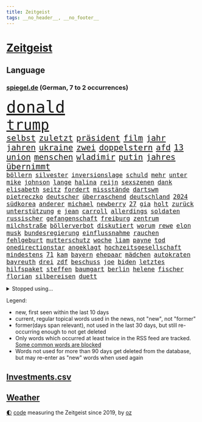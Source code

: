```yaml
---
title: Zeitgeist
tags: __no_header__, __no_footer__
---
```


# [Zeitgeist](https://oliz.io/zeitgeist/)

## Language

<h3><a href="https://www.spiegel.de" target="_blank">spiegel.de</a> (German, 7 to 2 occurrences)</h3>
<p style="font-family:monospace">
<span style="font-size:32pt"><a href="news_links.html#donald" class="current">donald</a></span>
<br>
<span style="font-size:28pt"><a href="news_links.html#trump" class="current">trump</a></span>
<br>
<span style="font-size:16pt"><a href="news_links.html#selbst" class="current">selbst</a></span>
<span style="font-size:16pt"><a href="news_links.html#zuletzt" class="current">zuletzt</a></span>
<span style="font-size:16pt"><a href="news_links.html#präsident" class="current">präsident</a></span>
<span style="font-size:16pt"><a href="news_links.html#film" class="current">film</a></span>
<span style="font-size:16pt"><a href="news_links.html#jahr" class="current">jahr</a></span>
<span style="font-size:16pt"><a href="news_links.html#jahren" class="current">jahren</a></span>
<span style="font-size:16pt"><a href="news_links.html#ukraine" class="current">ukraine</a></span>
<span style="font-size:16pt"><a href="news_links.html#zwei" class="current">zwei</a></span>
<span style="font-size:16pt"><a href="news_links.html#doppelstern" class="new">doppelstern</a></span>
<span style="font-size:16pt"><a href="news_links.html#afd" class="current">afd</a></span>
<span style="font-size:16pt"><a href="news_links.html#13" class="current">13</a></span>
<span style="font-size:16pt"><a href="news_links.html#union" class="current">union</a></span>
<span style="font-size:16pt"><a href="news_links.html#menschen" class="current">menschen</a></span>
<span style="font-size:16pt"><a href="news_links.html#wladimir" class="current">wladimir</a></span>
<span style="font-size:16pt"><a href="news_links.html#putin" class="current">putin</a></span>
<span style="font-size:16pt"><a href="news_links.html#jahres" class="current">jahres</a></span>
<span style="font-size:16pt"><a href="news_links.html#übernimmt" class="current">übernimmt</a></span>
<br>
<span style="font-size:12pt"><a href="news_links.html#böllern" class="current">böllern</a></span>
<span style="font-size:12pt"><a href="news_links.html#silvester" class="current">silvester</a></span>
<span style="font-size:12pt"><a href="news_links.html#inversionslage" class="new">inversionslage</a></span>
<span style="font-size:12pt"><a href="news_links.html#schuld" class="current">schuld</a></span>
<span style="font-size:12pt"><a href="news_links.html#mehr" class="current">mehr</a></span>
<span style="font-size:12pt"><a href="news_links.html#unter" class="current">unter</a></span>
<span style="font-size:12pt"><a href="news_links.html#mike" class="current">mike</a></span>
<span style="font-size:12pt"><a href="news_links.html#johnson" class="current">johnson</a></span>
<span style="font-size:12pt"><a href="news_links.html#lange" class="current">lange</a></span>
<span style="font-size:12pt"><a href="news_links.html#halina" class="new">halina</a></span>
<span style="font-size:12pt"><a href="news_links.html#reijn" class="new">reijn</a></span>
<span style="font-size:12pt"><a href="news_links.html#sexszenen" class="current">sexszenen</a></span>
<span style="font-size:12pt"><a href="news_links.html#dank" class="current">dank</a></span>
<span style="font-size:12pt"><a href="news_links.html#elisabeth" class="new">elisabeth</a></span>
<span style="font-size:12pt"><a href="news_links.html#seitz" class="new">seitz</a></span>
<span style="font-size:12pt"><a href="news_links.html#fordert" class="current">fordert</a></span>
<span style="font-size:12pt"><a href="news_links.html#missstände" class="current">missstände</a></span>
<span style="font-size:12pt"><a href="news_links.html#dartswm" class="current">dartswm</a></span>
<span style="font-size:12pt"><a href="news_links.html#pietreczko" class="new">pietreczko</a></span>
<span style="font-size:12pt"><a href="news_links.html#deutscher" class="current">deutscher</a></span>
<span style="font-size:12pt"><a href="news_links.html#überraschend" class="current">überraschend</a></span>
<span style="font-size:12pt"><a href="news_links.html#deutschland" class="current">deutschland</a></span>
<span style="font-size:12pt"><a href="news_links.html#2024" class="current">2024</a></span>
<span style="font-size:12pt"><a href="news_links.html#südkorea" class="current">südkorea</a></span>
<span style="font-size:12pt"><a href="news_links.html#anderer" class="current">anderer</a></span>
<span style="font-size:12pt"><a href="news_links.html#michael" class="current">michael</a></span>
<span style="font-size:12pt"><a href="news_links.html#newberry" class="new">newberry</a></span>
<span style="font-size:12pt"><a href="news_links.html#27" class="current">27</a></span>
<span style="font-size:12pt"><a href="news_links.html#gia" class="new">gia</a></span>
<span style="font-size:12pt"><a href="news_links.html#holt" class="current">holt</a></span>
<span style="font-size:12pt"><a href="news_links.html#zurück" class="current">zurück</a></span>
<span style="font-size:12pt"><a href="news_links.html#unterstützung" class="current">unterstützung</a></span>
<span style="font-size:12pt"><a href="news_links.html#e" class="current">e</a></span>
<span style="font-size:12pt"><a href="news_links.html#jean" class="new">jean</a></span>
<span style="font-size:12pt"><a href="news_links.html#carroll" class="new">carroll</a></span>
<span style="font-size:12pt"><a href="news_links.html#allerdings" class="current">allerdings</a></span>
<span style="font-size:12pt"><a href="news_links.html#soldaten" class="current">soldaten</a></span>
<span style="font-size:12pt"><a href="news_links.html#russischer" class="current">russischer</a></span>
<span style="font-size:12pt"><a href="news_links.html#gefangenschaft" class="current">gefangenschaft</a></span>
<span style="font-size:12pt"><a href="news_links.html#freiburg" class="current">freiburg</a></span>
<span style="font-size:12pt"><a href="news_links.html#zentrum" class="current">zentrum</a></span>
<span style="font-size:12pt"><a href="news_links.html#milchstraße" class="new">milchstraße</a></span>
<span style="font-size:12pt"><a href="news_links.html#böllerverbot" class="new">böllerverbot</a></span>
<span style="font-size:12pt"><a href="news_links.html#diskutiert" class="current">diskutiert</a></span>
<span style="font-size:12pt"><a href="news_links.html#worum" class="current">worum</a></span>
<span style="font-size:12pt"><a href="news_links.html#rewe" class="new">rewe</a></span>
<span style="font-size:12pt"><a href="news_links.html#elon" class="current">elon</a></span>
<span style="font-size:12pt"><a href="news_links.html#musk" class="current">musk</a></span>
<span style="font-size:12pt"><a href="news_links.html#bundesregierung" class="current">bundesregierung</a></span>
<span style="font-size:12pt"><a href="news_links.html#einflussnahme" class="current">einflussnahme</a></span>
<span style="font-size:12pt"><a href="news_links.html#rauchen" class="current">rauchen</a></span>
<span style="font-size:12pt"><a href="news_links.html#fehlgeburt" class="new">fehlgeburt</a></span>
<span style="font-size:12pt"><a href="news_links.html#mutterschutz" class="current">mutterschutz</a></span>
<span style="font-size:12pt"><a href="news_links.html#woche" class="current">woche</a></span>
<span style="font-size:12pt"><a href="news_links.html#liam" class="current">liam</a></span>
<span style="font-size:12pt"><a href="news_links.html#payne" class="current">payne</a></span>
<span style="font-size:12pt"><a href="news_links.html#tod" class="current">tod</a></span>
<span style="font-size:12pt"><a href="news_links.html#onedirectionstar" class="new">onedirectionstar</a></span>
<span style="font-size:12pt"><a href="news_links.html#angeklagt" class="current">angeklagt</a></span>
<span style="font-size:12pt"><a href="news_links.html#hochzeitsgesellschaft" class="current">hochzeitsgesellschaft</a></span>
<span style="font-size:12pt"><a href="news_links.html#mindestens" class="current">mindestens</a></span>
<span style="font-size:12pt"><a href="news_links.html#71" class="current">71</a></span>
<span style="font-size:12pt"><a href="news_links.html#kam" class="current">kam</a></span>
<span style="font-size:12pt"><a href="news_links.html#bayern" class="current">bayern</a></span>
<span style="font-size:12pt"><a href="news_links.html#ehepaar" class="current">ehepaar</a></span>
<span style="font-size:12pt"><a href="news_links.html#mädchen" class="current">mädchen</a></span>
<span style="font-size:12pt"><a href="news_links.html#autokraten" class="current">autokraten</a></span>
<span style="font-size:12pt"><a href="news_links.html#bayreuth" class="new">bayreuth</a></span>
<span style="font-size:12pt"><a href="news_links.html#drei" class="current">drei</a></span>
<span style="font-size:12pt"><a href="news_links.html#zdf" class="current">zdf</a></span>
<span style="font-size:12pt"><a href="news_links.html#beschuss" class="current">beschuss</a></span>
<span style="font-size:12pt"><a href="news_links.html#joe" class="current">joe</a></span>
<span style="font-size:12pt"><a href="news_links.html#biden" class="current">biden</a></span>
<span style="font-size:12pt"><a href="news_links.html#letztes" class="current">letztes</a></span>
<span style="font-size:12pt"><a href="news_links.html#hilfspaket" class="current">hilfspaket</a></span>
<span style="font-size:12pt"><a href="news_links.html#steffen" class="current">steffen</a></span>
<span style="font-size:12pt"><a href="news_links.html#baumgart" class="current">baumgart</a></span>
<span style="font-size:12pt"><a href="news_links.html#berlin" class="current">berlin</a></span>
<span style="font-size:12pt"><a href="news_links.html#helene" class="current">helene</a></span>
<span style="font-size:12pt"><a href="news_links.html#fischer" class="current">fischer</a></span>
<span style="font-size:12pt"><a href="news_links.html#florian" class="current">florian</a></span>
<span style="font-size:12pt"><a href="news_links.html#silbereisen" class="new">silbereisen</a></span>
<span style="font-size:12pt"><a href="news_links.html#duett" class="current">duett</a></span>
</p>
<details>
<summary>Stopped using...</summary>
<p class="former" style="font-size:12pt">
chelsea(1531) weitgehend(1531) konfrontiert(1529) madrid(1529) nationen(1529) aufmerksamkeit(1528) beschimpft(1528) cristiano(1528) erzielt(1528) myanmar(1528) verfassungsschutz(1528) vertrag(1528) wissenschaftler(1528) krank(1527) schließen(1527) wunsch(1527) arbeitgeber(1526) beschreibt(1526) christine(1526) frankfurter(1526) zahlreichen(1526) abstimmen(1525) behörde(1525) betrug(1525) depressionen(1525) landesregierung(1525) langer(1525) wirkung(1525) bayerische(1524) engagement(1524) gegenseitig(1524) illegalen(1524) militärs(1524) nummer(1524) verurteilte(1524) 5(1523) einzelne(1523) entlässt(1523) schildert(1523) 33(1522) 400(1522) bitten(1522) geholfen(1522) japan(1522) lauterbach(1522) nahverkehr(1522) verteidigungsministerium(1522) 37(1521) angekommen(1521) bundesweit(1521) entdecken(1521) härter(1521) still(1521) geklärt(1520) historischen(1520) südafrika(1520) tieren(1520) wären(1520) gemeinsamen(1519) bezahlt(1518) mannes(1518) null(1518) album(1517) frachter(1517) sexueller(1517) umstritten(1516) berät(1515) brite(1515) nord(1515) bundestrainer(1514) frust(1514) klimapolitik(1514) produzieren(1514) aufnahme(1513) wachstum(1513) wochenlang(1513) offiziellen(1512) 3000(1511) anbieter(1511) polnische(1511) system(1511) abgebrochen(1510) beziehung(1509) gebiet(1509) park(1509) starker(1509) touristen(1509) müsste(1507) lücke(1506) vorgaben(1506) genauso(1505) führenden(1503) real(1503) überschwemmungen(1500) bäume(1498) museum(1498) ausrüstung(1496) beweise(1496) chinas(1495) erstochen(1495) größere(1495) koalitionspartner(1486) erhöhung(1484) lehrkräfte(1480) kiew(1476) überfall(1475) ungewöhnlichen(1472) schadensersatz(1459) niederländer(1421) anna(1416) politikern(1358) lediglich(1305) ausbildung(1285) vorsicht(1285) ministerin(1271) novak(1267) zerstörte(1265) arme(1259) bundesanwaltschaft(1253) russen(1246) polnischen(1229) gestern(1216) exil(1207) hoffenheim(1197) investiert(1187) spiegelkorrespondent(1178) bekräftigt(1166) ruhestand(1161) abschreckung(1157) spezielle(1155) rauswurf(1154) ostdeutschland(1137) euländer(1128) auge(1118) texte(1097) brennt(1095) erschwert(1076) überwachung(1058) verbessern(1049) ordnet(1036) lücken(1014) unmittelbar(1006) fünften(1005) kriegsverbrechen(996) kriegsbeginn(992) locken(970) anschuldigungen(966) verärgert(953) unterlag(943) kai(935) verzweiflung(935) sprung(917) youtube(916) fahrgäste(909) grün(903) wissenschaft(893) genauer(891) erdbeben(886) offizielle(861) psychischen(860) extremisten(849) antarktis(842) verfassungsgericht(832) farben(831) erzielte(829) auseinander(824) feierten(819) beobachter(815) persönlichen(802) zweifeln(794) freundschaft(793) knappe(791) desinformation(787) autohersteller(778) äußerung(767) reißen(755) gesprengt(754) düster(753) gedroht(747) lauter(747) verbrenner(746) deutschlandticket(742) anscheinend(741) djokovic(739) check(735) dfbelf(735) hauses(735) hinnehmen(732) traut(730) jerusalem(722) praxis(719) aggressiv(715) wand(695) bewahren(692) landwirte(692) miete(691) vorstandschef(689) bremst(679) filmen(678) lauf(672) wahlsieger(667) rostock(659) vereinten(655) wegner(654) ankommen(648) wagenknechts(644) laune(641) gewartet(636) fußballverband(611) behaupten(610) alexandra(606) deutlicher(603) festival(603) hoeneß(599) sichere(599) härtere(597) eingeschlagen(596) grundlage(594) uli(581) terrorismus(577) spektakulären(571) naturschutz(568) beruft(559) mysteriöse(556) popp(556) open(555) brasiliens(550) marschflugkörper(546) preiserhöhung(536) stellvertretende(536) überlegen(535) anderthalb(526) entscheidende(524) schmidt(524) saßen(523) klassische(513) metropole(512) eauto(511) seele(511) strenger(510) winfried(509) psyche(500) ergebnissen(498) argentiniens(493) erschweren(492) unerwartet(492) boykott(489) verglichen(485) verkehrsunfall(482) kandidiert(480) sprachen(480) us(479) israeli(476) verfolgung(475) dient(468) zypern(467) bbc(463) gewechselt(460) mittelfeld(457) 99(454) horst(446) archäologen(445) jüdischen(443) eustaaten(442) strafgerichtshof(442) kehrtwende(441) schenkt(436) affen(435) absicht(428) gedächtnis(428) nächte(424) streifenwagen(424) versuche(423) mars(420) geiseln(416) unterscheidet(416) 1100(415) 1990(412) propalästinensische(412) israelischem(411) reagierten(409) hamasanführer(408) interne(407) wahlsieg(406) attraktiver(404) neonazis(404) staatssekretärin(399) aussetzen(396) usschauspieler(392) abfall(390) zeitgemäß(389) joel(386) tim(386) barbara(385) erfahrung(385) freitagmorgen(385) getrunken(384) bären(382) gestritten(382) kostenlos(382) stone(382) kündigungen(376) bereichen(373) autokonzern(370) gesichter(370) po(365) sharon(365) umstrittenes(362) abgeordneter(361) roberts(355) reparieren(354) fortschritte(353) ambitionen(352) toni(349) kroos(348) umfangreiche(346) anzugreifen(344) kinderpornografie(343) vorliegt(343) vincent(339) melanie(338) besonderes(335) brandenburgischen(335) gleichberechtigung(335) ordentlich(333) zählte(333) firmenchef(332) onlineplattform(330) landsmann(328) format(327) spiegelredakteur(325) holten(323) gegensteuern(322) bestürzt(321) meister(318) wüste(318) charlotte(317) musikerin(317) finanzielle(316) elton(315) staub(313) manipulation(312) shein(311) merkels(310) rettete(310) hummels(307) mats(307) bronze(303) wirecard(303) gefälschter(302) trainers(301) inakzeptabel(300) vizepräsidentin(300) bundestagsabgeordnete(299) landtagswahl(299) vorgesehen(298) siegtreffer(297) angeordnet(296) gefeuert(296) zwölfjähriger(296) schwerverletzte(293) 58(292) emojis(292) bestellen(291) raf(291) autofahrerin(290) blau(290) ideologie(288) zoo(286) änderte(286) djirsarai(285) haustür(285) kostenlosen(285) gewalttat(283) blitz(282) planung(282) sprang(282) wirtschaftskrise(282) agenten(281) möglichkeit(281) schweigegeldprozess(281) lüge(279) meistertitel(278) hochstapler(277) kitas(277) aktualisiert(274) marihuana(273) ali(269) khamenei(269) ersatz(268) indirekt(267) singapur(267) schnellste(266) verurteilter(266) kaputt(265) intensiv(264) strafzölle(261) augenhöhe(259) wirklichkeit(258) entführt(257) iga(256) świątek(256) aktie(255) tennisspielerin(255) getreten(254) kretschmann(254) nicola(254) km/h(253) josh(252) thyssenkrupp(252) arbeitszeiten(251) therapie(251) gutachten(250) menschenrechtler(249) empfinden(248) ernannt(248) leichten(248) rüstungskonzern(248) 1974(246) angebote(245) polizistin(244) statistische(244) zehntausend(244) alias(243) arbeitszeit(242) einschränken(242) denkbar(241) gesammelt(241) üblich(241) ostküste(240) zivilgesellschaft(240) beseitigen(237) obdachlosen(234) spdspitze(234) technischen(234) witz(234) fronten(233) parteispitze(233) wohnungsnot(232) hochhaus(231) publikums(231) unglücklich(231) hauskauf(230) immobilienkauf(230) vorstellung(230) klug(229) angelegte(228) immobilie(227) szenarien(227) wittert(227) massensterben(226) depression(225) beck(224) stahl(224) gekippt(223) normalität(223) überflutungen(223) blüht(222) fahrern(222) islam(222) erdgas(221) stephen(221) wohnungslose(221) behindern(220) klang(219) bundeskabinett(218) nadal(218) heiße(217) stalking(217) gewusst(213) landeten(213) vollen(213) vorfalls(213) packt(211) beirut(208) me(208) reiz(208) heimatstadt(207) reul(207) heimatmarkt(206) mitstreiter(206) brutalen(204) kfrage(204) nirgendwo(203) 39jährige(202) umständen(202) gehackt(199) hilton(199) gallant(196) yoav(196) weicht(195) breiten(194) befragen(193) exmanager(193) führer(193) feinde(192) kulturschaffende(192) münchens(192) erschießen(190) blitzeinschlag(189) demi(189) schwarzwald(189) bildungsministerium(188) grand(188) schlägerei(187) unlösbare(186) wagenknechtpartei(185) kompany(184) dinosaurier(183) josé(183) matthew(183) ägyptischen(183) gemeint(182) litt(182) gebissen(181) bezahlbare(180) unzufrieden(180) glaubwürdigkeit(177) harris(177) netflixdoku(177) stationen(177) vollrausch(177) zoff(177) axel(176) herein(176) lauterbachs(176) schwächer(176) marina(175) rechtem(173) situationen(173) aufgewachsen(171) beliebten(171) arabische(170) stream(170) bewahrt(169) hochrechnungen(168) städtetrip(168) basketballer(167) fördergelder(166) gerichtet(166) nachträglich(166) sprengung(166) unsicher(164) hisbollahmiliz(160) danke(159) emmy(159) dates(158) fünfmal(158) abriss(156) galaxie(156) renten(156) versteigerung(156) auftritten(155) telefon(155) verfassungsrechtler(155) östliche(154) 49euroticket(153) funktionen(152) steuert(152) stromausfällen(152) weitreichende(152) firmenpleiten(150) flughafens(150) viereinhalb(150) gere(149) verbrennern(149) starkem(148) gefühlen(147) katzen(147) siebte(147) ernstvolker(146) kandidieren(146) kulturelle(146) verräter(146) zutiefst(146) kalkül(145) richtungen(145) zweijähriger(145) auftrieb(143) ansehen(142) brilliert(142) samsung(142) stiehlt(142) waggon(142) breit(141) engländer(141) gesetzen(141) kochinstitut(141) feind(140) gleichgültigkeit(140) untergang(139) kanzlerkandidatur(138) langstreckenwaffen(138) notfalls(138) anlegern(137) philippinischen(137) adele(135) ungemütlich(135) follower(134) frisches(134) clankriminalität(133) haaren(133) verpflichtung(133) emmys(132) komplizierte(132) alabama(131) geschwächt(131) vorstellt(131) absolviert(130) allzu(130) heldin(129) klimakonferenz(129) ron(129) altem(128) berufsalltag(128) frontal(128) indizien(128) nächstes(128) unbeliebten(128) ächzt(128) aids(127) einstigen(127) flammt(127) trübt(127) masche(126) northvolt(126) präsidentschaftswahlen(126) sozialdemokrat(126) versinkt(126) beschrieb(125) karim(125) kubicki(125) zerwürfnis(125) marianne(124) einrichtung(122) hasste(122) klappen(122) metin(122) sitzung(122) verfechter(122) brandenburgs(121) eigens(121) caroline(120) dhl(120) distanzieren(120) afghanischen(119) gigantischer(119) matt(119) roadtrip(119) kandidatin(118) sperrt(118) liefen(117) taucher(117) wirren(116) hauptquartier(115) misstrauen(115) wahrgenommen(115) überholmanöver(115) bizarre(114) hetze(114) eisbären(113) ermordung(113) felipe(113) gnadenlos(113) krönt(112) punktet(112) drohender(111) khan(111) kuba(111) strafverfolgung(111) übelkeit(111) fassade(110) ausgebildeten(109) cbs(109) gange(109) ops(109) begibt(107) júnior(107) teilnehmenden(107) unterbringung(107) vinícius(107) abgesetzt(106) plante(106) aachen(105) zurecht(105) überwachen(105) stadtteil(104) male(103) südlibanon(103) waffenlager(103) geschaffen(102) medikamenten(102) nutzerinnen(102) tobte(102) tournee(102) explodierte(101) liege(101) friday(100) hassnachrichten(100) tolle(100) ungewissen(100) waschen(100) bayesian(98) donnerstagmorgen(98) gesunkene(98) überflüssig(98) autonomen(97) feuerball(97) retrospektive(97) verwickelt(97) müde(96) offenbarung(96) wiederbelebt(96) achtung(95) gravierend(95) ihrerseits(95) krankenhäusern(95) agrarminister(93) anzahl(93) emirate(93) jannik(93) nbalegende(93) todes(93) tüv(93) holstein(92) kleinkind(92) mitarbeiterinnen(92) parteifreund(92) umweltschutz(92) verdrängen(92) überwacht(92) doping(91) elften(91) magische(91) markige(91) marktwirtschaft(91) riechen(91) sexualdelikt(91) sweet(91) wiederholung(91) drogeneinfluss(90) entfernung(90) liebhaber(90) louise(90) makel(90) monatelange(90) nacken(90) prügelattacke(90) regierungsmitglieder(90) thriller(90) einfahrt(89) logan(89) momentum(89) operieren(89) welttournee(89) geweigert(88) metas(88) pflichten(88) raubüberfall(88) schieflage(88) schöpfte(88) wmgürtel(88) frohms(87) hamann(87) merle(87) queensland(87) ralph(87) schwersten(87) westlicher(87) aleksandar(86) betreuen(86) doku(86) lauten(86) lebensgefühl(86) lehrreich(86) nasser(86) pavlović(86) wolfsburger(86) cyberangriffe(85) di(85) durchgewunken(85) ertrag(85) hanau(85) krimineller(85) felder(84) karina(84) anwesenheit(83) carey(83) etabliert(83) exstaatssekretärin(83) freigestellt(83) reptilien(83) übergibt(83) 112(82) einkaufen(82) frachtschiff(82) kurt(82) zielt(82) absurder(81) amann(81) dauerten(81) ehre(81) gescheiterten(81) mariah(81) politikwissenschaftler(81) spiegelchefredakteurin(81) strompreisbremse(81) eindämmen(80) gewagt(80) interessant(80) kanzlerfrage(80) mobiltelefon(80) nachbarstaaten(80) politologe(80) annäherung(79) ehemänner(79) hungerkrise(79) höherem(79) reißleine(79) storm(79) tausendmal(79) airpods(78) erholung(78) erstarken(78) gekappt(78) hadert(78) schlugen(78) schwindel(78) strukturen(78) u(78) angriffskrieges(77) australischen(77) diplomatie(77) direkte(77) fremde(77) hunden(77) janis(77) joplin(77) kohfeldt(77) lagarde(77) meetings(77) psg(77) abgeschafft(76) ausgerichtet(76) beeinflusst(76) beispiellosen(76) milde(76) māori(76) nachgegeben(76) segnet(76) traumhaus(76) überdreht(76) 02(75) co₂grenzwerte(75) pablo(75) antisemitisch(74) exdortmunder(74) häme(74) kenntnis(74) verhaften(74) vizeregierungschef(74) zerrüttet(74) 87(73) ernste(73) nachbarländern(73) versäumte(73) 550000(72) fahrwasser(72) solo(72) starshiprakete(72) bedrängt(71) kreuzberg(71) meistert(71) unbeeindruckt(71) wetten(70) zugute(70) alljährlich(69) banden(69) beeindruckend(69) geliebte(69) goretzka(69) julis(69) kühl(69) libanesische(69) monats(69) musikvideo(69) rabbiner(69) rasante(69) statuen(69) bestand(68) erarbeiten(68) fell(68) gutgehen(68) männchen(68) nächstgelegenen(68) xinjiang(68) aussteht(67) diversität(67) gecko(67) häckel(67) nathalie(67) nikolas(67) saal(67) town(67) beitragen(66) brille(66) geschadet(66) krefeld(66) niedergang(66) planet(66) rennstall(66) scott(66) spitzenmann(66) walter(66) baerbocks(65) burg(65) konten(65) romantische(65) schiitischen(65) sexualisierte(65) usgeschäft(65) kran(64) regulär(64) strackzimmermann(64) unoorganisation(64) week(64) zdfserie(64) ardvorsitzender(63) bringe(63) edward(63) freigabe(63) fuck(63) gniffke(63) jusos(63) photographer(63) rodri(63) year(63) abgesehen(62) burghausen(62) direction(62) intervention(62) nahende(62) sexistische(62) techbranche(62) wölfen(62) afdverbotsverfahren(61) car(61) industrienationen(61) oberstes(61) passen(61) seitlich(61) tatjana(61) teevs(61) rostocker(60) umweltschädlich(60) vegas(60) verspätete(60) fayed(59) gefertigt(59) güterzug(59) heutzutage(59) interkontinentalrakete(59) magyar(59) millionenschweres(59) pauschal(59) péter(59) spotten(59) sven(59) terrorattacke(59) ausgrenzung(58) bedenkliche(58) cdu/csufraktion(58) einzigen(58) parkplätze(58) renommierte(58) schlaganfall(58) bewirken(57) grünheide(57) li(57) nachfolgers(57) stralsund(57) teslafabrik(57) befestigt(56) beiruts(56) minimal(56) mächtigsten(56) polizeiwagen(56) schiiten(56) shishabar(55) t(55) verteidigte(55) angeben(54) chefwechsel(54) disneyland(54) umweltverschmutzung(54) werkstatt(54) musikalischen(53) ehrgeizig(52) gegnern(52) geplanter(52) kraftfahrtbundesamt(52) 750(51) düsteres(51) gesellschaftlich(51) identifizieren(51) kitzingen(51) kot(51) rekordumsatz(51) teherans(51) tennislegende(51) durchkreuzt(50) endgültige(50) entführen(50) verkehrs(50) wildlife(50) anreiz(49) fatih(49) prosor(49) vertrauensvolle(49) zugausfälle(49) göttingen(48) isolation(48) outback(48) panzerglas(48) strafzöllen(48) tolan(48) unipräsident(48) wittern(48) attraktivität(47) langlebigkeit(47) panikattacken(47) phasen(47) rabbi(47) startelf(47) afdabgeordneten(46) amerikanischer(46) gras(46) parteivize(46) podolski(46) scheiden(46) atomwaffen(45) sichtbaren(45) vorstandsvorsitzende(45) forderten(44) klimaforscher(44) l(44) lyle(44) menendez(44) newjeans(44) schäumt(44) verlängerung(44) weltklimakonferenz(44) altmodisch(43) beschränken(43) busse(43) hollywoodschauspielerin(43) referendum(43) beförderungen(42) brombeerkoalition(42) minecraft(42) missfallen(42) parteikollegen(42) schrittweise(42) selbstverständlichkeit(42) verbleib(42) 37jährige(41) akkuschrauber(41) notfälle(41) usverteidigungsminister(41) australian(40) dunkeln(40) fdpvize(40) liegend(40) millionenbetrag(40) tal(40) zücken(40) no(39) ultimatum(39) 20jährige(38) absichtlich(38) android(38) bösartige(38) einsparen(38) gewalthilfegesetz(38) koalitionsverhandlungen(38) längerem(38) treibstoff(38) umwege(38) unhöflich(38) chiefs(37) flutkatastrophe(37) jva(37) krankenstände(37) makes(37) massenarbeitslosigkeit(37) staatsverschuldung(37) tumult(37) arbeitsmarktexperten(36) justizopfer(36) puren(36) ringt(36) unfällen(36) zivilisation(36) beratung(35) umgeben(35) badenwürttembergs(34) leib(34) raschen(34) reunion(34) tauscht(34) ökonom(34) kliniken(33) krankenhausreform(33) odessa(33) sexualisierter(33) zusammenrücken(33) polizeiwache(32) rocken(32) schwäbische(32) jamshid(31) schlauer(31) sharmahd(31) vorherrschaft(31) göttinger(30) industriestaaten(30) jemenitische(30) totale(30) überfallen(30) bürgermeisters(29) einnehmen(29) glücksfall(29) effizient(28) erzgebirge(28) knickt(28) neuauszählung(28) premierleagueklub(28) suizidgedanken(28) abifeier(27) aufnehmen(27) entschluss(27) nutzern(27) streben(27) töne(27) ulf(27) verlogen(27) verunreinigtes(27) bosch(26) latif(25) meeting(25) mojib(25) silvesternacht(25) a94(24) gelüftet(24) königspaar(24) letizia(24) morddrohung(24) quoten(24) sheinbaum(24) tradwives(24) unternehmerin(24) bruttoinlandsprodukt(23) entgleist(23) fluteten(23) gebackene(23) historischem(23) tauchern(23) vorquartal(23) vwbetriebsrat(23) fraktionschef(22) jonathan(22) ruhig(22) schläge(22) überbieten(22) überziehen(22) gegenstände(21) geschicke(21) giegold(21) kapituliert(21) kindergarten(21) reduzierung(21) beauftragten(20) beschränkt(20) europäisch(20) hackerangriffe(20) trumpunterstützer(20) bereitschaft(19) braut(19) charlie(19) cop29(19) durchbringen(19) gefängnissen(19) index(19) personell(19) projekts(19) verurteilen(19) anbietern(18) exfinanzminister(18) frauenhäuser(18) kabarett(18) lehrermangel(18) lupe(18) pga(18) projekten(18) scharfer(18) schnelligkeit(18) stimmungstief(18) werbekampagne(18) admiral(17) bijan(17) energieunternehmen(17) lebensqualität(17) queeren(17) suspendiert(17) unverständnis(17) belasten(16) ferne(16) guardiolas(16) klimagipfels(16) luxon(16) zerreißprobe(16) 34jähriger(15) bittere(15) exrafterroristin(15) schwache(15) dastehen(14) dating(14) führungsposition(14) klimakonferenzen(14) murray(14) neuesten(14) shortcut(14) dday(13) dubiosen(13) hindernis(13) ministerien(13) männlichen(13) rechtsradikalen(13) tattoos(13) wertheim(13) wichtigstes(13) wiese(13) airbnb(12) enthüllungen(12) fängen(12) klimaschützer(12) managerinnen(12) muttergesellschaft(12) rechtsexperte(12) stärkung(12) datenverbindungen(11) energieinfrastruktur(11) entließ(11) glatt(11) onlyfans(11) verschwanden(11)
</p>
</details>
<p>Legend:
<ul>
<li><span class="new">new</span>, first seen within the last 10 days</li>
<li><span class="current">current</span>, regular topical words used in the news, not "new", not "former"</li>
<li><span class="former">former(days span relevant)</span>, not used in the last 30 days, but still re-occurring enough to not get deleted</li>
<li>Only words which occurred at least twice in the RSS feed are tracked. <a href="language/filters.py">Some common words are blocked</a></li>
<li>Words not used for more than 90 days get deleted from the database, but may re-enter as "new" words when used again</li>
</ul>
</p>

## [Investments](investments.html)[.csv](investments.csv)

## [Weather](weather.html)

<footer>
<a href="javascript:toggleTheme()" class="nav">🌓</a>
<a href="https://github.com/ooz/zeitgeist">code</a> measuring the Zeitgeist since 2019, by <a href="https://oliz.io">oz</a>
</footer>
